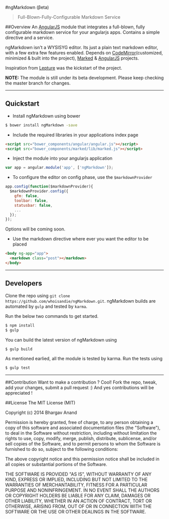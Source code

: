 #ngMarkdown (βeta)
> Full-Blown-Fully-Configurable Markdown Service

##Overview
An [AngularJS](https://angularjs.org) module that integrates a full-blown, fully configurable markdown service
for your angularjs apps. Contains a simple directive and a service.

ngMarkdown isn't a WYSISYG editor. Its just a plain text markdown editor, with a few extra few features enabled.
Depends on [CodeMirror](https://codemirror.net)(customized, minimized & built into the project), [Marked](https://github.com/chjj/marked) & [AngularJS](https://angularjs.prg) projects.

Inspiration from [Lepture](https://github.com/lepture/editor) was the kickstart of the project.

**NOTE:** The module is still under its beta development. Please keep checking the master branch for changes.

---------

## Quickstart
- Install ngMarkdown using bower

```bash
$ bower install ngMarkdown -save
```

- Include the required libraries in your applications index page

```html
<script src="bower_components/angular/angular.js"></script>
<script src="bower_components/marked/lib/marked.js"></script>
```

- Inject the module into your angularjs application

```javascript
var app = angular.module('app', ['ngMarkdown']);
```

- To configure the editor on config phase, use the `$markdownProvider`

```javascript
app.config(function($markdownProvider){
  $markdownProvider.config({
    gfm: false,
    toolbar: false,
    statusbar: false,
    ...
  });
});
```

Options will be coming soon.

- Use the markdown directive where ever you want the editor to be placed

```html
<body ng-app="app">
  <markdown class="post"></markdown>
</body>
```

---------

## Developers
Clone the repo using `git clone https://github.com/whoisandie/ngMarkdown.git`.
ngMarkdown builds are automated by `gulp` and tested by `karma`.

Run the below two commands to get started.

```bash
$ npm install
$ gulp
```

You can build the latest version of ngMarkdown using

```bash
$ gulp build
```

As mentioned earlied, all the module is tested by karma. Run the tests using

```bash
$ gulp test
```

---------

##Contribution
Want to make a contribution ? Cool! Fork the repo, tweak, add your changes, submit a pull request :)
And yes contributions will be appreciated !

##License
The MIT License (MIT)

Copyright (c) 2014 Bhargav Anand

Permission is hereby granted, free of charge, to any person obtaining a copy
of this software and associated documentation files (the "Software"), to deal
in the Software without restriction, including without limitation the rights
to use, copy, modify, merge, publish, distribute, sublicense, and/or sell
copies of the Software, and to permit persons to whom the Software is
furnished to do so, subject to the following conditions:

The above copyright notice and this permission notice shall be included in all
copies or substantial portions of the Software.

THE SOFTWARE IS PROVIDED "AS IS", WITHOUT WARRANTY OF ANY KIND, EXPRESS OR
IMPLIED, INCLUDING BUT NOT LIMITED TO THE WARRANTIES OF MERCHANTABILITY,
FITNESS FOR A PARTICULAR PURPOSE AND NONINFRINGEMENT. IN NO EVENT SHALL THE
AUTHORS OR COPYRIGHT HOLDERS BE LIABLE FOR ANY CLAIM, DAMAGES OR OTHER
LIABILITY, WHETHER IN AN ACTION OF CONTRACT, TORT OR OTHERWISE, ARISING FROM,
OUT OF OR IN CONNECTION WITH THE SOFTWARE OR THE USE OR OTHER DEALINGS IN THE
SOFTWARE.